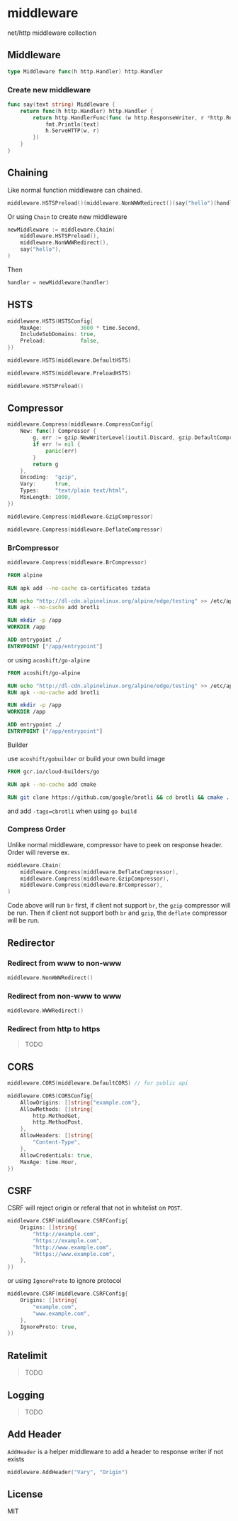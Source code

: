 # middleware

net/http middleware collection

## Middleware

```go
type Middleware func(h http.Handler) http.Handler
```

### Create new middleware

```go
func say(text string) Middleware {
    return func(h http.Handler) http.Handler {
        return http.HandlerFunc(func (w http.ResponseWriter, r *http.Request) {
            fmt.Println(text)
            h.ServeHTTP(w, r)
        })
    }
}
```

## Chaining

Like normal function middleware can chained.

```go
middleware.HSTSPreload()(middleware.NonWWWRedirect()(say("hello")(handler)))
```

Or using `Chain` to create new middleware

```go
newMiddleware := middleware.Chain(
    middleware.HSTSPreload(),
    middleware.NonWWWRedirect(),
    say("hello"),
)
```

Then

```go
handler = newMiddleware(handler)
```

## HSTS

```go
middleware.HSTS(HSTSConfig{
    MaxAge:            3600 * time.Second,
    IncludeSubDomains: true,
    Preload:           false,
})
```

```go
middleware.HSTS(middleware.DefaultHSTS)
```

```go
middleware.HSTS(middleware.PreloadHSTS)
```

```go
middleware.HSTSPreload()
```

## Compressor

```go
middleware.Compress(middleware.CompressConfig{
    New: func() Compressor {
        g, err := gzip.NewWriterLevel(ioutil.Discard, gzip.DefaultCompression)
        if err != nil {
            panic(err)
        }
        return g
    },
    Encoding:  "gzip",
    Vary:      true,
    Types:     "text/plain text/html",
    MinLength: 1000,
})
```

```go
middleware.Compress(middleware.GzipCompressor)
```

```go
middleware.Compress(middleware.DeflateCompressor)
```

### BrCompressor

```go
middleware.Compress(middleware.BrCompressor)
```

```Dockerfile
FROM alpine

RUN apk add --no-cache ca-certificates tzdata

RUN echo "http://dl-cdn.alpinelinux.org/alpine/edge/testing" >> /etc/apk/repositories
RUN apk --no-cache add brotli

RUN mkdir -p /app
WORKDIR /app

ADD entrypoint ./
ENTRYPOINT ["/app/entrypoint"]
```

or using `acoshift/go-alpine`

```Dockerfile
FROM acoshift/go-alpine

RUN echo "http://dl-cdn.alpinelinux.org/alpine/edge/testing" >> /etc/apk/repositories
RUN apk --no-cache add brotli

RUN mkdir -p /app
WORKDIR /app

ADD entrypoint ./
ENTRYPOINT ["/app/entrypoint"]
```

Builder

use `acoshift/gobuilder` or build your own build image

```Dockerfile
FROM gcr.io/cloud-builders/go

RUN apk --no-cache add cmake

RUN git clone https://github.com/google/brotli && cd brotli && cmake . && make install && cd .. && rm -rf brotli
```

and add `-tags=cbrotli` when using `go build`

### Compress Order

Unlike normal middleware, compressor have to peek on response header.
Order will reverse ex.

```go
middleware.Chain(
    middleware.Compress(middleware.DeflateCompressor),
    middleware.Compress(middleware.GzipCompressor),
    middleware.Compress(middleware.BrCompressor),
)
```

Code above will run `br` first, if client not support `br`, the `gzip` compressor will be run.
Then if client not support both `br` and `gzip`, the `deflate` compressor will be run.

## Redirector

### Redirect from www to non-www

```go
middleware.NonWWWRedirect()
```

### Redirect from non-www to www

```go
middleware.WWWRedirect()
```

### Redirect from http to https

> TODO

## CORS

```go
middleware.CORS(middleware.DefaultCORS) // for public api
```

```go
middleware.CORS(CORSConfig{
    AllowOrigins: []string{"example.com"},
    AllowMethods: []string{
        http.MethodGet,
        http.MethodPost,
    },
    AllowHeaders: []string{
        "Content-Type",
    },
    AllowCredentials: true,
    MaxAge: time.Hour,
})
```

## CSRF

CSRF will reject origin or referal that not in whitelist on `POST`.

```go
middleware.CSRF(middleware.CSRFConfig{
    Origins: []string{
        "http://example.com",
        "https://example.com",
        "http://www.example.com",
        "https://www.example.com",
    },
})
```

or using `IgnoreProto` to ignore protocol

```go
middleware.CSRF(middleware.CSRFConfig{
    Origins: []string{
        "example.com",
        "www.example.com",
    },
    IgnoreProto: true,
})
```

## Ratelimit

> TODO

## Logging

> TODO

## Add Header

`AddHeader` is a helper middleware to add a header to response writer
if not exists

```go
middleware.AddHeader("Vary", "Origin")
```

## License

MIT
